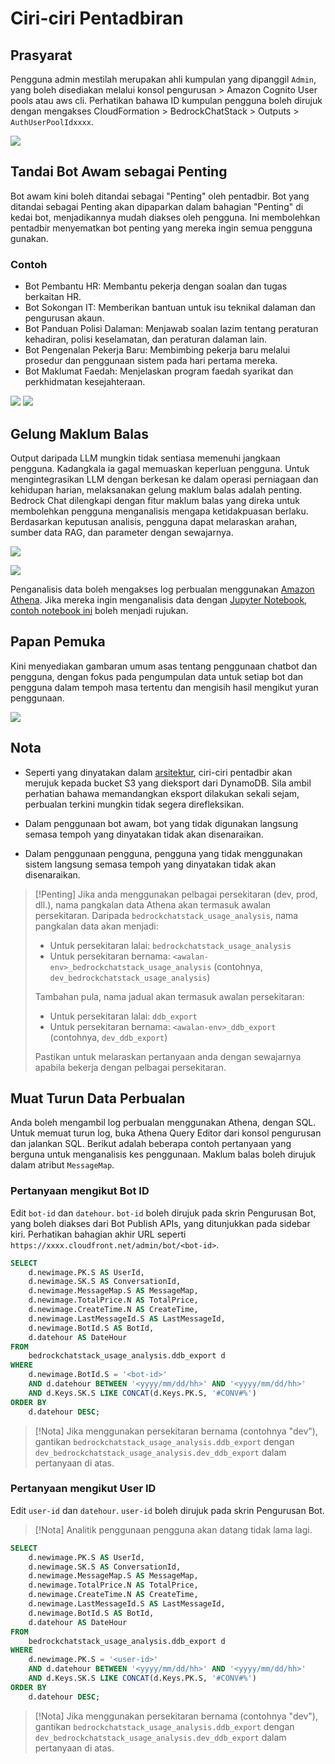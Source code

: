 # Ciri-ciri Pentadbiran

## Prasyarat

Pengguna admin mestilah merupakan ahli kumpulan yang dipanggil `Admin`, yang boleh disediakan melalui konsol pengurusan > Amazon Cognito User pools atau aws cli. Perhatikan bahawa ID kumpulan pengguna boleh dirujuk dengan mengakses CloudFormation > BedrockChatStack > Outputs > `AuthUserPoolIdxxxx`.

![](./imgs/group_membership_admin.png)

## Tandai Bot Awam sebagai Penting

Bot awam kini boleh ditandai sebagai "Penting" oleh pentadbir. Bot yang ditandai sebagai Penting akan dipaparkan dalam bahagian "Penting" di kedai bot, menjadikannya mudah diakses oleh pengguna. Ini membolehkan pentadbir menyematkan bot penting yang mereka ingin semua pengguna gunakan.

### Contoh

- Bot Pembantu HR: Membantu pekerja dengan soalan dan tugas berkaitan HR.
- Bot Sokongan IT: Memberikan bantuan untuk isu teknikal dalaman dan pengurusan akaun.
- Bot Panduan Polisi Dalaman: Menjawab soalan lazim tentang peraturan kehadiran, polisi keselamatan, dan peraturan dalaman lain.
- Bot Pengenalan Pekerja Baru: Membimbing pekerja baru melalui prosedur dan penggunaan sistem pada hari pertama mereka.
- Bot Maklumat Faedah: Menjelaskan program faedah syarikat dan perkhidmatan kesejahteraan.

![](./imgs/admin_bot_menue.png)
![](./imgs/bot_store.png)

## Gelung Maklum Balas

Output daripada LLM mungkin tidak sentiasa memenuhi jangkaan pengguna. Kadangkala ia gagal memuaskan keperluan pengguna. Untuk mengintegrasikan LLM dengan berkesan ke dalam operasi perniagaan dan kehidupan harian, melaksanakan gelung maklum balas adalah penting. Bedrock Chat dilengkapi dengan fitur maklum balas yang direka untuk membolehkan pengguna menganalisis mengapa ketidakpuasan berlaku. Berdasarkan keputusan analisis, pengguna dapat melaraskan arahan, sumber data RAG, dan parameter dengan sewajarnya.

![](./imgs/feedback_loop.png)

![](./imgs/feedback-using-claude-chat.png)

Penganalisis data boleh mengakses log perbualan menggunakan [Amazon Athena](https://aws.amazon.com/jp/athena/). Jika mereka ingin menganalisis data dengan [Jupyter Notebook](https://jupyter.org/), [contoh notebook ini](../examples/notebooks/feedback_analysis_example.ipynb) boleh menjadi rujukan.

## Papan Pemuka

Kini menyediakan gambaran umum asas tentang penggunaan chatbot dan pengguna, dengan fokus pada pengumpulan data untuk setiap bot dan pengguna dalam tempoh masa tertentu dan mengisih hasil mengikut yuran penggunaan.

![](./imgs/admin_bot_analytics.png)

## Nota

- Seperti yang dinyatakan dalam [arsitektur](../README.md#architecture), ciri-ciri pentadbir akan merujuk kepada bucket S3 yang dieksport dari DynamoDB. Sila ambil perhatian bahawa memandangkan eksport dilakukan sekali sejam, perbualan terkini mungkin tidak segera direfleksikan.

- Dalam penggunaan bot awam, bot yang tidak digunakan langsung semasa tempoh yang dinyatakan tidak akan disenaraikan.

- Dalam penggunaan pengguna, pengguna yang tidak menggunakan sistem langsung semasa tempoh yang dinyatakan tidak akan disenaraikan.

> [!Penting]
> Jika anda menggunakan pelbagai persekitaran (dev, prod, dll.), nama pangkalan data Athena akan termasuk awalan persekitaran. Daripada `bedrockchatstack_usage_analysis`, nama pangkalan data akan menjadi:
>
> - Untuk persekitaran lalai: `bedrockchatstack_usage_analysis`
> - Untuk persekitaran bernama: `<awalan-env>_bedrockchatstack_usage_analysis` (contohnya, `dev_bedrockchatstack_usage_analysis`)
>
> Tambahan pula, nama jadual akan termasuk awalan persekitaran:
>
> - Untuk persekitaran lalai: `ddb_export`
> - Untuk persekitaran bernama: `<awalan-env>_ddb_export` (contohnya, `dev_ddb_export`)
>
> Pastikan untuk melaraskan pertanyaan anda dengan sewajarnya apabila bekerja dengan pelbagai persekitaran.

## Muat Turun Data Perbualan

Anda boleh mengambil log perbualan menggunakan Athena, dengan SQL. Untuk memuat turun log, buka Athena Query Editor dari konsol pengurusan dan jalankan SQL. Berikut adalah beberapa contoh pertanyaan yang berguna untuk menganalisis kes penggunaan. Maklum balas boleh dirujuk dalam atribut `MessageMap`.

### Pertanyaan mengikut Bot ID

Edit `bot-id` dan `datehour`. `bot-id` boleh dirujuk pada skrin Pengurusan Bot, yang boleh diakses dari Bot Publish APIs, yang ditunjukkan pada sidebar kiri. Perhatikan bahagian akhir URL seperti `https://xxxx.cloudfront.net/admin/bot/<bot-id>`.

```sql
SELECT
    d.newimage.PK.S AS UserId,
    d.newimage.SK.S AS ConversationId,
    d.newimage.MessageMap.S AS MessageMap,
    d.newimage.TotalPrice.N AS TotalPrice,
    d.newimage.CreateTime.N AS CreateTime,
    d.newimage.LastMessageId.S AS LastMessageId,
    d.newimage.BotId.S AS BotId,
    d.datehour AS DateHour
FROM
    bedrockchatstack_usage_analysis.ddb_export d
WHERE
    d.newimage.BotId.S = '<bot-id>'
    AND d.datehour BETWEEN '<yyyy/mm/dd/hh>' AND '<yyyy/mm/dd/hh>'
    AND d.Keys.SK.S LIKE CONCAT(d.Keys.PK.S, '#CONV#%')
ORDER BY
    d.datehour DESC;
```

> [!Nota]
> Jika menggunakan persekitaran bernama (contohnya "dev"), gantikan `bedrockchatstack_usage_analysis.ddb_export` dengan `dev_bedrockchatstack_usage_analysis.dev_ddb_export` dalam pertanyaan di atas.

### Pertanyaan mengikut User ID

Edit `user-id` dan `datehour`. `user-id` boleh dirujuk pada skrin Pengurusan Bot.

> [!Nota]
> Analitik penggunaan pengguna akan datang tidak lama lagi.

```sql
SELECT
    d.newimage.PK.S AS UserId,
    d.newimage.SK.S AS ConversationId,
    d.newimage.MessageMap.S AS MessageMap,
    d.newimage.TotalPrice.N AS TotalPrice,
    d.newimage.CreateTime.N AS CreateTime,
    d.newimage.LastMessageId.S AS LastMessageId,
    d.newimage.BotId.S AS BotId,
    d.datehour AS DateHour
FROM
    bedrockchatstack_usage_analysis.ddb_export d
WHERE
    d.newimage.PK.S = '<user-id>'
    AND d.datehour BETWEEN '<yyyy/mm/dd/hh>' AND '<yyyy/mm/dd/hh>'
    AND d.Keys.SK.S LIKE CONCAT(d.Keys.PK.S, '#CONV#%')
ORDER BY
    d.datehour DESC;
```

> [!Nota]
> Jika menggunakan persekitaran bernama (contohnya "dev"), gantikan `bedrockchatstack_usage_analysis.ddb_export` dengan `dev_bedrockchatstack_usage_analysis.dev_ddb_export` dalam pertanyaan di atas.
